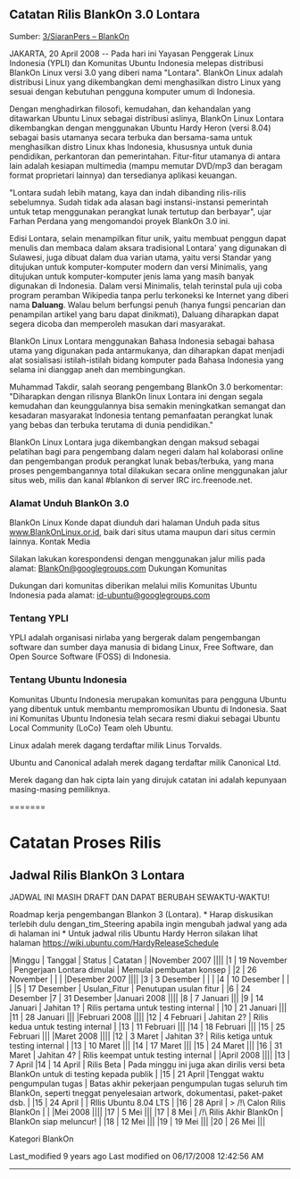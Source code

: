 ## Catatan Rilis  BlankOn 3.0 Lontara
Sumber: [3/SiaranPers – BlankOn](http://dev-legacy.blankonlinux.or.id/wiki/3/SiaranPers)

JAKARTA, 20 April 2008 -- Pada hari ini Yayasan Penggerak Linux Indonesia (YPLI) dan Komunitas Ubuntu Indonesia melepas distribusi BlankOn Linux versi 3.0 yang diberi nama "Lontara". BlankOn Linux adalah distribusi Linux yang dikembangkan demi menghasilkan distro Linux yang sesuai dengan kebutuhan pengguna komputer umum di Indonesia.

Dengan menghadirkan filosofi, kemudahan, dan kehandalan yang ditawarkan Ubuntu Linux sebagai distribusi aslinya, BlankOn Linux Lontara dikembangkan dengan menggunakan Ubuntu Hardy Heron (versi 8.04) sebagai basis utamanya secara terbuka dan bersama-sama untuk menghasilkan distro Linux khas Indonesia, khususnya untuk dunia pendidikan, perkantoran dan pemerintahan. Fitur-fitur utamanya di antara lain adalah kesiapan multimedia (mampu memutar DVD/mp3 dan beragam format proprietari lainnya) dan tersedianya aplikasi keuangan.

"Lontara sudah lebih matang, kaya dan indah dibanding rilis-rilis sebelumnya. Sudah tidak ada alasan bagi instansi-instansi pemerintah untuk tetap menggunakan perangkat lunak tertutup dan berbayar", ujar Farhan Perdana yang mengomandoi proyek BlankOn 3.0 ini.

Edisi Lontara, selain menampilkan fitur unik, yaitu membuat penggun dapat menulis dan membaca dalam aksara tradisional Lontara' yang digunakan di Sulawesi, juga dibuat dalam dua varian utama, yaitu versi Standar yang ditujukan untuk komputer-komputer modern dan versi Minimalis, yang ditujukan untuk komputer-komputer jenis lama yang masih banyak digunakan di Indonesia. Dalam versi Minimalis, telah terinstal pula uji coba program peramban Wikipedia tanpa perlu terkoneksi ke Internet yang diberi nama **Daluang**. Walau belum berfungsi penuh (hanya fungsi pencarian dan penampilan artikel yang baru dapat dinikmati), Daluang diharapkan dapat segera dicoba dan memperoleh masukan dari masyarakat.

BlankOn Linux Lontara menggunakan Bahasa Indonesia sebagai bahasa utama yang digunakan pada antarmukanya, dan diharapkan dapat menjadi alat sosialisasi istilah-istilah bidang komputer pada Bahasa Indonesia yang selama ini dianggap aneh dan membingungkan.

Muhammad Takdir, salah seorang pengembang BlankOn 3.0 berkomentar: "Diharapkan dengan rilisnya BlankOn linux Lontara ini dengan segala kemudahan dan keunggulannya bisa semakin meningkatkan semangat dan kesadaran masyarakat Indonesia tentang pemanfaatan perangkat lunak yang bebas dan terbuka terutama di dunia pendidikan."

BlankOn Linux Lontara juga dikembangkan dengan maksud sebagai pelatihan bagi para pengembang dalam negeri dalam hal kolaborasi online dan pengembangan produk perangkat lunak bebas/terbuka, yang mana proses pengembangannya total dilakukan secara online menggunakan jalur situs web, milis dan kanal #blankon di server IRC irc.freenode.net.

### Alamat Unduh BlankOn 3.0

BlankOn Linux Konde dapat diunduh dari halaman Unduh pada situs www.BlankOnLinux.or.id, baik dari situs utama maupun dari situs cermin lainnya.
Kontak Media

Silakan lakukan korespondensi dengan menggunakan jalur milis pada alamat: BlankOn@googlegroups.com
Dukungan Komunitas

Dukungan dari komunitas diberikan melalui milis Komunitas Ubuntu Indonesia pada alamat: id-ubuntu@googlegroups.com

### Tentang YPLI

YPLI adalah organisasi nirlaba yang bergerak dalam pengembangan software dan sumber daya manusia di bidang Linux, Free Software, dan Open Source Software (FOSS) di Indonesia.

### Tentang Ubuntu Indonesia

Komunitas Ubuntu Indonesia merupakan komunitas para pengguna Ubuntu yang dibentuk untuk membantu mempromosikan Ubuntu di Indonesia. Saat ini Komunitas Ubuntu Indonesia telah secara resmi diakui sebagai Ubuntu Local Community (LoCo) Team oleh Ubuntu.

Linux adalah merek dagang terdaftar milik Linus Torvalds.

Ubuntu and Canonical adalah merek dagang terdaftar milik Canonical Ltd.

Merek dagang dan hak cipta lain yang dirujuk catatan ini adalah kepunyaan masing-masing pemiliknya.

=======

# Catatan Proses Rilis
## Jadwal Rilis BlankOn 3 Lontara
JADWAL INI MASIH DRAFT DAN DAPAT BERUBAH SEWAKTU-WAKTU!

Roadmap kerja pengembangan Blankon 3 (Lontara).
    * Harap diskusikan terlebih dulu dengan_tim_Steering apabila ingin
      mengubah jadwal yang ada di halaman ini
    * Untuk jadwal rilis Ubuntu Hardy Herron silakan lihat halaman https://wiki.ubuntu.com/HardyReleaseSchedule

|Minggu | Tanggal    | Status |                    Catatan | 
|November 2007 ||||
|1     | 19 November | Pengerjaan Lontara dimulai | Memulai pembuatan konsep |
|2     | 26 November | | |
|Desember 2007 ||||
|3     | 3 Desember | | |
|4     | 10 Desember | | |
|5     | 17 Desember | Usulan_Fitur           |   Penutupan usulan fitur |
|6     | 24 Desember
|7     | 31 Desember
|Januari 2008 ||||
|8     | 7 Januari |||
|9     | 14 Januari  | Jahitan 1?             |  Rilis pertama untuk testing internal |
|10    | 21 Januari |||
|11    | 28 Januari |||
|Februari 2008 ||||
|12    | 4 Februari | Jahitan 2?              |   Rilis kedua untuk testing internal |
|13    | 11 Februari |||
|14    | 18 Februari |||
|15    | 25 Februari |||
|Maret 2008 ||||
|12    | 3 Maret    | Jahitan 3?              |   Rilis ketiga untuk testing internal |
|13    | 10 Maret |||
|14    | 17 Maret |||
|15    | 24 Maret |||
|16    | 31 Maret |  Jahitan 4?               |  Rilis keempat untuk testing internal |
|April 2008 ||||
|13    | 7 April
|14    | 14 April   | Rilis Beta              |  Pada minggu ini juga akan dirilis versi beta BlankOn  untuk di testing kepada publik |
|15    | 21 April   |Tenggat waktu pengumpulan tugas |  Batas akhir pekerjaan pengumpulan tugas seluruh tim BlankOn, seperti tneggat penyelesaian artwork, dokumentasi, paket-paket dsb. |
|15    | 24 April   |                         |  RIlis Ubuntu 8.04 LTS |
|16    | 28 April   |  > /!\ Calon Rilis BlankOn | |
|Mei 2008 ||||
|17    | 5 Mei |||
|17    | 8 Mei | /!\ Rilis Akhir BlankOn |    BlankOn siap meluncur! |
|18    | 12 Mei |||
|19    | 19 Mei |||
|20    | 26 Mei |||

Kategori BlankOn

Last_modified 9 years ago Last modified on 06/17/2008 12:42:56 AM


---
